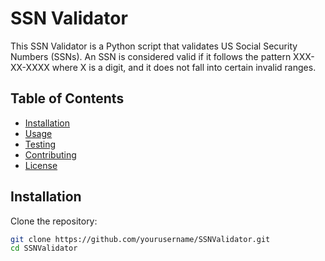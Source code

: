 # SSN Validator

This SSN Validator is a Python script that validates US Social Security Numbers (SSNs). An SSN is considered valid if it follows the pattern XXX-XX-XXXX where X is a digit, and it does not fall into certain invalid ranges.

## Table of Contents
- [Installation](#installation)
- [Usage](#usage)
- [Testing](#testing)
- [Contributing](#contributing)
- [License](#license)

## Installation

Clone the repository:

```bash
git clone https://github.com/yourusername/SSNValidator.git
cd SSNValidator
